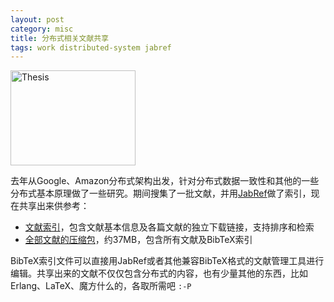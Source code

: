 ```yaml
---
layout: post
category: misc
title: 分布式相关文献共享
tags: work distributed-system jabref
---
```


<div class="title-icon"><img src="{{ site.attachment_dir }}2010-07-24-thesis.jpg" alt="Thesis" width="200" height="152" /></div>

去年从Google、Amazon分布式架构出发，针对分布式数据一致性和其他的一些分布式基本原理做了一些研究。期间搜集了一批文献，并用[JabRef][1]做了索引，现在共享出来供参考：

*   [文献索引][1]，包含文献基本信息及各篇文献的独立下载链接，支持排序和检索
*   [全部文献的压缩包][2]，约37MB，包含所有文献及BibTeX索引

BibTeX索引文件可以直接用JabRef或者其他兼容BibTeX格式的文献管理工具进行编辑。共享出来的文献不仅仅包含分布式的内容，也有少量其他的东西，比如Erlang、LaTeX、魔方什么的，各取所需吧  `:-P`

[1]: http://jabref.sourceforge.net/
[2]: http://liancheng.info/bib/
[3]: http://liancheng.info/bib/bib.tar.gz
